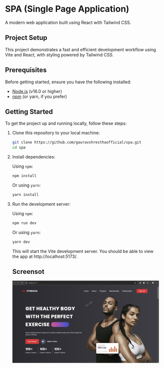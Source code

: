 # SPA (Single Page Application)

A modern web application built using React with Tailwind CSS.

## Project Setup

This project demonstrates a fast and efficient development workflow using Vite and React, with styling powered by Tailwind CSS.

## Prerequisites

Before getting started, ensure you have the following installed:

- [Node.js](https://nodejs.org/en/) (v16.0 or higher)
- [npm](https://www.npmjs.com/) (or yarn, if you prefer)

## Getting Started

To get the project up and running locally, follow these steps:

1. Clone this repository to your local machine:

   ```bash
   git clone https://github.com/gauravshresthaofficial/spa.git
   cd spa
   ```

2. Install dependencies:

   Using `npm`:
   ```bash
   npm install
   ```

   Or using `yarn`:
   ```bash
   yarn install
   ```

3. Run the development server:

   Using `npm`:
   ```bash
   npm run dev
   ```

   Or using `yarn`:
   ```bash
   yarn dev
   ```

   This will start the Vite development server. You should be able to view the app at http://localhost:5173/.

   ## Screensot
   ![Fitnesxia website](image-1.png)
